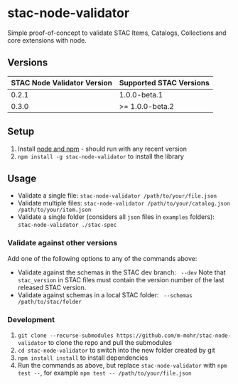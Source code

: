 # stac-node-validator

Simple proof-of-concept to validate STAC Items, Catalogs, Collections and core extensions with node.

## Versions

| STAC Node Validator Version | Supported STAC Versions |
| --------------------------- | ----------------------- |
| 0.2.1                       | 1.0.0-beta.1            |
| 0.3.0                       | >= 1.0.0-beta.2         |

## Setup

1. Install [node and npm](https://nodejs.org) - should run with any recent version
2. `npm install -g stac-node-validator` to install the library

## Usage

- Validate a single file: `stac-node-validator /path/to/your/file.json`
- Validate multiple files: `stac-node-validator /path/to/your/catalog.json /path/to/your/item.json`
- Validate a single folder (considers all `json` files in `examples` folders): `stac-node-validator ./stac-spec`

### Validate against other versions

Add one of the following options to any of the commands above:

- Validate against the schemas in the STAC dev branch: ` --dev`
    Note that `stac_version` in STAC files must contain the version number of the last released STAC version.
- Validate against schemas in a local STAC folder: ` --schemas /path/to/stac/folder`

### Development

1. `git clone --recurse-submodules https://github.com/m-mohr/stac-node-validator` to clone the repo and pull the submodules
2. `cd stac-node-validator` to switch into the new folder created by git
3. `npm install install` to install dependencies
4. Run the commands as above, but replace `stac-node-validator` with `npm test --`, for example `npm test -- /path/to/your/file.json`